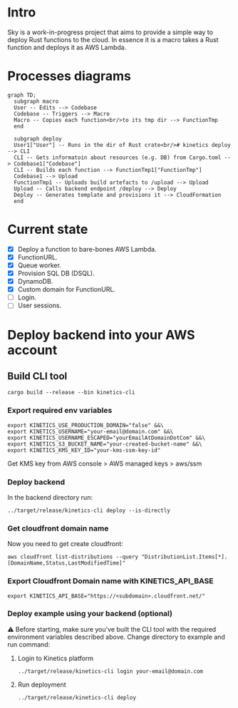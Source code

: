 # Intro

Sky is a work-in-progress project that aims to provide a simple way to deploy Rust functions to the cloud. In essence it
is a macro takes a Rust function and deploys it as AWS Lambda.

# Processes diagrams

```mermaid
graph TD;
  subgraph macro
  User -- Edits --> Codebase
  Codebase -- Triggers --> Macro
  Macro -- Copies each function<br/>to its tmp dir --> FunctionTmp
  end

  subgraph deploy
  User1["User"] -- Runs in the dir of Rust crate<br/># kinetics deploy --> CLI
  CLI -- Gets informatoin about resources (e.g. DB) from Cargo.toml --> Codebase1["Codebase"]
  CLI -- Builds each function --> FunctionTmp1["FunctionTmp"]
  Codebase1 --> Upload
  FunctionTmp1 -- Uploads build artefacts to /upload --> Upload
  Upload -- Calls backend endpoint /deploy --> Deploy
  Deploy -- Generates template and provisions it --> CloudFormation
  end
```

# Current state

- [x] Deploy a function to bare-bones AWS Lambda.
- [x] FunctionURL.
- [x] Queue worker.
- [x] Provision SQL DB (DSQL).
- [x] DynamoDB.
- [x] Custom domain for FunctionURL.
- [ ] Login.
- [ ] User sessions.

# Deploy backend into your AWS account

## Build CLI tool

```shell
cargo build --release --bin kinetics-cli
```

### Export required env variables

```shell
export KINETICS_USE_PRODUCTION_DOMAIN="false" &&\
export KINETICS_USERNAME="your-email@domain.com" &&\
export KINETICS_USERNAME_ESCAPED="yourEmailAtDomainDotCom" &&\
export KINETICS_S3_BUCKET_NAME="your-created-bucket-name" &&\
export KINETICS_KMS_KEY_ID="your-kms-ssm-key-id"
```

Get KMS key from AWS console > AWS managed keys > aws/ssm

### Deploy backend

In the backend directory run:

```shell
../target/release/kinetics-cli deploy --is-directly
```

### Get cloudfront domain name

Now you need to get create cloudfront:

```shell
aws cloudfront list-distributions --query "DistributionList.Items[*].[DomainName,Status,LastModifiedTime]"
```

### Export Cloudfront Domain name with KINETICS_API_BASE

```shell
export KINETICS_API_BASE="https://<subdomain>.cloudfront.net/"
```

### Deploy example using your backend (optional)

⚠️ Before starting, make sure you've built the CLI tool with the required environment variables described above.
Change directory to example and run command:

1. Login to Kinetics platform
    ```shell
    ../target/release/kinetics-cli login your-email@domain.com
    ```
2. Run deployment
    ```shell
    ../target/release/kinetics-cli deploy 
    ```

